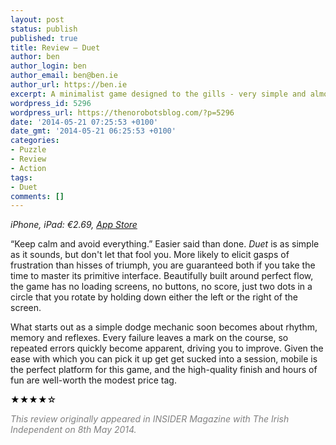```yaml
---
layout: post
status: publish
published: true
title: Review – Duet
author: ben
author_login: ben
author_email: ben@ben.ie
author_url: https://ben.ie
excerpt: A minimalist game designed to the gills - very simple and almost perfect.
wordpress_id: 5296
wordpress_url: https://thenorobotsblog.com/?p=5296
date: '2014-05-21 07:25:53 +0100'
date_gmt: '2014-05-21 06:25:53 +0100'
categories:
- Puzzle
- Review
- Action
tags:
- Duet
comments: []
---
```

<address>iPhone, iPad: €2.69, <a href="https://itunes.apple.com/ie/app/duet-game/id634235735?mt=8" target="_blank">App Store</a></address>
<p>“Keep calm and avoid everything.” Easier said than done. <em>Duet</em> is as simple as it sounds, but don't let that fool you. More likely to elicit gasps of frustration than hisses of triumph, you are guaranteed both if you take the time to master its primitive interface. Beautifully built around perfect flow, the game has no loading screens, no buttons, no score, just two dots in a circle that you rotate by holding down either the left or the right of the screen.</p>
<p>What starts out as a simple dodge mechanic soon becomes about rhythm, memory and reflexes. Every failure leaves a mark on the course, so repeated errors quickly become apparent, driving you to improve. Given the ease with which you can pick it up get get sucked into a session, mobile is the perfect platform for this game, and the high-quality finish and hours of fun are well-worth the modest price tag.</p>
<p style="color: #414244;"><span style="color: #000000;">★★★★</span><span style="color: #000000;">☆</span></p>
<p style="color: #414244;"><span style="color: #808080;"><em>This review originally appeared in INSIDER Magazine with The Irish Independent on 8th May 2014.</em></span></p>
